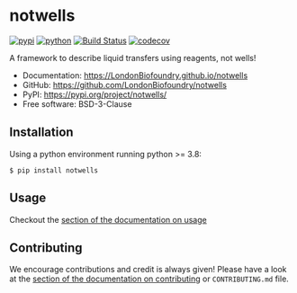 # notwells

[![pypi](https://img.shields.io/pypi/v/notwells.svg)](https://pypi.org/project/notwells/)
[![python](https://img.shields.io/pypi/pyversions/notwells.svg)](https://pypi.org/project/notwells/)
[![Build Status](https://github.com/LondonBiofoundry/notwells/actions/workflows/dev.yml/badge.svg)](https://github.com/LondonBiofoundry/notwells/actions/workflows/dev.yml)
[![codecov](https://codecov.io/gh/LondonBiofoundry/notwells/branch/main/graphs/badge.svg)](https://codecov.io/github/LondonBiofoundry/notwells)

A framework to describe liquid transfers using reagents, not wells!

* Documentation: <https://LondonBiofoundry.github.io/notwells>
* GitHub: <https://github.com/LondonBiofoundry/notwells>
* PyPI: <https://pypi.org/project/notwells/>
* Free software: BSD-3-Clause

## Installation

Using a python environment running python >= 3.8:

```shell
$ pip install notwells
```

## Usage

Checkout the [section of the documentation on usage](https://LondonBiofoundry.github.io/notwells/usage/)

## Contributing

We encourage contributions and credit is always given! Please have a look at the [section of the documentation on contributing](https://LondonBiofoundry.github.io/notwells/contributing/) or ``CONTRIBUTING.md`` file.
